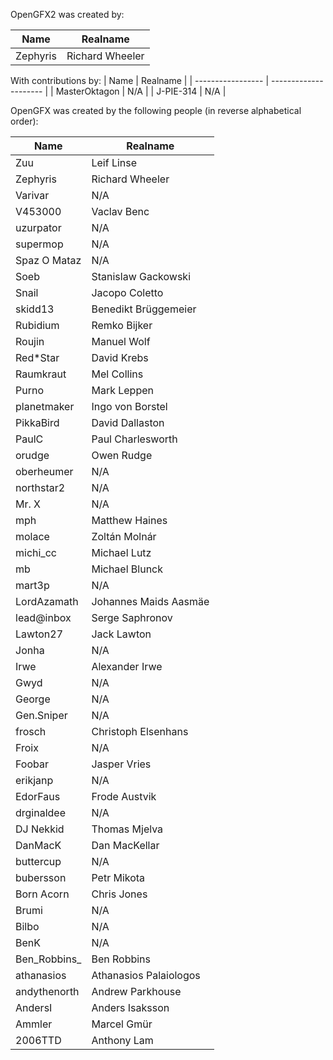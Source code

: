 OpenGFX2 was created by:

| Name              | Realname              |
| ----------------- | --------------------- |
| Zephyris          | Richard Wheeler       |

With contributions by:
| Name              | Realname              |
| ----------------- | --------------------- |
| MasterOktagon     | N/A                   |
| J-PIE-314         | N/A                   |

OpenGFX was created by the following people (in reverse alphabetical order):

| Name              | Realname              |
| ----------------- | --------------------- |
| Zuu               | Leif Linse            |
| Zephyris          | Richard Wheeler       |
| Varivar           | N/A                   |
| V453000           | Vaclav Benc           |
| uzurpator         | N/A                   |
| supermop          | N/A                   |
| Spaz O Mataz      | N/A                   |
| Soeb              | Stanislaw Gackowski   |
| Snail             | Jacopo Coletto        |
| skidd13           | Benedikt Brüggemeier  |
| Rubidium          | Remko Bijker          |
| Roujin            | Manuel Wolf           |
| Red*Star          | David Krebs           |
| Raumkraut         | Mel Collins           |
| Purno             | Mark Leppen           |
| planetmaker       | Ingo von Borstel      |
| PikkaBird         | David Dallaston       |
| PaulC             | Paul Charlesworth     |
| orudge            | Owen Rudge            |
| oberheumer        | N/A                   |
| northstar2        | N/A                   |
| Mr. X             | N/A                   |
| mph               | Matthew Haines        |
| molace            | Zoltán Molnár         |
| michi_cc          | Michael Lutz          |
| mb                | Michael Blunck        |
| mart3p            | N/A                   |
| LordAzamath       | Johannes Maids Aasmäe |
| lead@inbox        | Serge Saphronov       |
| Lawton27          | Jack Lawton           |
| Jonha             | N/A                   |
| Irwe              | Alexander Irwe        |
| Gwyd              | N/A                   |
| George            | N/A                   |
| Gen.Sniper        | N/A                   |
| frosch            | Christoph Elsenhans   |
| Froix             | N/A                   |
| Foobar            | Jasper Vries          |
| erikjanp          | N/A                   |
| EdorFaus          | Frode Austvik         |
| drginaldee        | N/A                   |
| DJ Nekkid         | Thomas Mjelva         |
| DanMacK           | Dan MacKellar         |
| buttercup         | N/A                   |
| bubersson         | Petr Mikota           |
| Born Acorn        | Chris Jones           |
| Brumi             | N/A                   |
| Bilbo             | N/A                   |
| BenK              | N/A                   |
| Ben_Robbins_      | Ben Robbins           |
| athanasios        | Athanasios Palaiologos|
| andythenorth      | Andrew Parkhouse      |
| AndersI           | Anders Isaksson       |
| Ammler            | Marcel Gmür           |
| 2006TTD           | Anthony Lam           |
